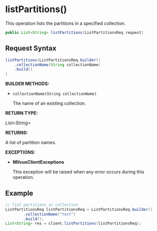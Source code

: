 # listPartitions()

This operation lists the partitions in a specified collection.

```java
public List<String> listPartitions(ListPartitionsReq request)
```

## Request Syntax

```java
listPartitions(ListPartitionsReq.builder()
    .collectionName(String collectionName)
    .build()
)
```

**BUILDER METHODS:**

- `collectionName(String collectionName)`

    The name of an existing collection.

**RETURN TYPE:**

*List&lt;String\>*

**RETURNS:**

A list of partition names.

**EXCEPTIONS:**

- **MilvusClientExceptions**

    This exception will be raised when any error occurs during this operation.

## Example

```java
// list partitions in collection
ListPartitionsReq listPartitionsReq = ListPartitionsReq.builder()
        .collectionName("test")
        .build();
List<String> res = client.listPartitions(listPartitionsReq);
```

